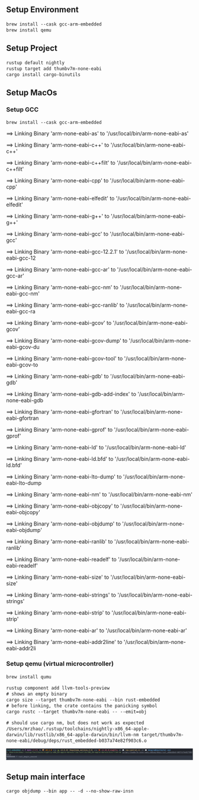 ## Setup Environment

```shell
brew install --cask gcc-arm-embedded
brew install qemu
```
## Setup Project
```shell
rustup default nightly
rustup target add thumbv7m-none-eabi
cargo install cargo-binutils
```

## Setup MacOs

### Setup GCC

```shell
brew install --cask gcc-arm-embedded
```

==> Linking Binary 'arm-none-eabi-as' to '/usr/local/bin/arm-none-eabi-as'

==> Linking Binary 'arm-none-eabi-c++' to '/usr/local/bin/arm-none-eabi-c++'

==> Linking Binary 'arm-none-eabi-c++filt' to '/usr/local/bin/arm-none-eabi-c++filt'

==> Linking Binary 'arm-none-eabi-cpp' to '/usr/local/bin/arm-none-eabi-cpp'

==> Linking Binary 'arm-none-eabi-elfedit' to '/usr/local/bin/arm-none-eabi-elfedit'

==> Linking Binary 'arm-none-eabi-g++' to '/usr/local/bin/arm-none-eabi-g++'

==> Linking Binary 'arm-none-eabi-gcc' to '/usr/local/bin/arm-none-eabi-gcc'

==> Linking Binary 'arm-none-eabi-gcc-12.2.1' to '/usr/local/bin/arm-none-eabi-gcc-12

==> Linking Binary 'arm-none-eabi-gcc-ar' to '/usr/local/bin/arm-none-eabi-gcc-ar'

==> Linking Binary 'arm-none-eabi-gcc-nm' to '/usr/local/bin/arm-none-eabi-gcc-nm'

==> Linking Binary 'arm-none-eabi-gcc-ranlib' to '/usr/local/bin/arm-none-eabi-gcc-ra

==> Linking Binary 'arm-none-eabi-gcov' to '/usr/local/bin/arm-none-eabi-gcov'

==> Linking Binary 'arm-none-eabi-gcov-dump' to '/usr/local/bin/arm-none-eabi-gcov-du

==> Linking Binary 'arm-none-eabi-gcov-tool' to '/usr/local/bin/arm-none-eabi-gcov-to

==> Linking Binary 'arm-none-eabi-gdb' to '/usr/local/bin/arm-none-eabi-gdb'

==> Linking Binary 'arm-none-eabi-gdb-add-index' to '/usr/local/bin/arm-none-eabi-gdb

==> Linking Binary 'arm-none-eabi-gfortran' to '/usr/local/bin/arm-none-eabi-gfortran

==> Linking Binary 'arm-none-eabi-gprof' to '/usr/local/bin/arm-none-eabi-gprof'

==> Linking Binary 'arm-none-eabi-ld' to '/usr/local/bin/arm-none-eabi-ld'

==> Linking Binary 'arm-none-eabi-ld.bfd' to '/usr/local/bin/arm-none-eabi-ld.bfd'

==> Linking Binary 'arm-none-eabi-lto-dump' to '/usr/local/bin/arm-none-eabi-lto-dump

==> Linking Binary 'arm-none-eabi-nm' to '/usr/local/bin/arm-none-eabi-nm'

==> Linking Binary 'arm-none-eabi-objcopy' to '/usr/local/bin/arm-none-eabi-objcopy'

==> Linking Binary 'arm-none-eabi-objdump' to '/usr/local/bin/arm-none-eabi-objdump'

==> Linking Binary 'arm-none-eabi-ranlib' to '/usr/local/bin/arm-none-eabi-ranlib'

==> Linking Binary 'arm-none-eabi-readelf' to '/usr/local/bin/arm-none-eabi-readelf'

==> Linking Binary 'arm-none-eabi-size' to '/usr/local/bin/arm-none-eabi-size'

==> Linking Binary 'arm-none-eabi-strings' to '/usr/local/bin/arm-none-eabi-strings'

==> Linking Binary 'arm-none-eabi-strip' to '/usr/local/bin/arm-none-eabi-strip'

==> Linking Binary 'arm-none-eabi-ar' to '/usr/local/bin/arm-none-eabi-ar'

==> Linking Binary 'arm-none-eabi-addr2line' to '/usr/local/bin/arm-none-eabi-addr2li

### Setup qemu (virtual microcontroller)
```shell
brew install qumu
```

```shell
rustup component add llvm-tools-preview
# shows an empty binary
cargo size --target thumbv7m-none-eabi --bin rust-embedded
# before linking, the crate contains the panicking symbol
cargo rustc --target thumbv7m-none-eabi -- --emit=obj
```

```shell
# should use cargo nm, but does not work as expected
/Users/mrzhao/.rustup/toolchains/nightly-x86_64-apple-darwin/lib/rustlib/x86_64-apple-darwin/bin/llvm-nm target/thumbv7m-none-eabi/debug/deps/rust_embedded-b037a74e82f903c6.o
```
![nm](rt/images/nm.png)



## Setup main interface

```shell
cargo objdump --bin app -- -d --no-show-raw-insn
```